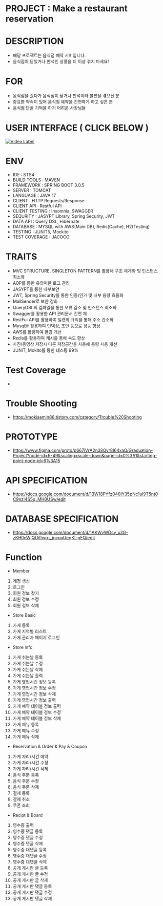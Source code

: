 # PROJECT : Make a restaurant reservation


# DESCRIPTION
- 해당 프로젝트는 음식점 예약 서버입니다.
- 음식점이 닫았거나 만석인 상황을 더 이상 겪지 마세요!


# FOR
- 음식점을 갔다가 음식점이 닫거나 만석이라 불편을 겪으신 분
- 중요한 약속이 있어 음식점 예약을 간편하게 하고 싶은 분
- 음식점 단골 기억을 하기 어려운 사장님들


# USER INTERFACE ( CLICK BELOW )
[![Video Label](http://img.youtube.com/vi/4kFZOOxNqD0/0.jpg)](https://youtu.be/4kFZOOxNqD0)


# ENV
- IDE : STS4
- BUILD TOOLS : MAVEN
- FRAMEWORK : SPRING BOOT 3.0.5
- SERVER : TOMCAT
- LANGUAGE : JAVA 17
- CLIENT : HTTP Requests/Response
- CLIENT API : Restful API
- CLIENT TESTING : Insomnia, SWAGGER
- SEQURITY : JASYPT Library, Spring Security, JWT
- DATA API : Query DSL, Hibernate
- DATABASE : MYSQL with AWS(Main DB), Redis(Cache), H2(Testing)
- TESTING : JUNIT5, Mockito
- TEST COVERAGE : JACOCO

# TRAITS
- MVC STRUCTURE, SINGLETON PATTERN를 활용해 구조 체계화 및 인스턴스 최소화
- AOP를 통한 유의미한 로그 관리
- JASYPT을 통한 내부보안
- JWT, Spring Security를 통한 인증/인가 및 내부 용량 효율화
- MailSender로 보안 강화
- QueryDSL의 컴파일을 통한 오류 감소 및 인스턴스 최소화
- Swagger를 활용한 API 관리문서 간편 제
- RestFul API를 활용하여 일련의 규칙을 통해 주소 간소화
- Mysql을 활용하여 인덱싱, 조인 등으로 성능 향상
- AWS를 활용하여 환경 개선
- Redis를 활용하여 캐시를 통해 속도 향상
- 사진/동영상 저장시 다른 저장공간을 사용해 용량 사용 개선
- JUNIT, Mokito를 통한 테스팅 99%

# Test Coverage
- 

# Trouble Shooting
- https://mokjaemin88.tistory.com/category/Trouble%20Shooting


# PROTOTYPE
- https://www.figma.com/proto/p667iVrA2n38Qvr8l64xaQ/Graduation-Project?node-id=6-49&scaling=scale-down&page-id=0%3A1&starting-point-node-id=6%3A15


# API SPECIFICATION
- https://docs.google.com/document/d/13W18PYfz040IY35pNc1uI9T5nt0C9nzI4S5q_MH0USw/edit


# DATABASE SPECIFICATION
- https://docs.google.com/document/d/1AKWyWDcy_u3G-zKH0nWjQUifhvrn_jncopUeqKt-gEQ/edit


# Function
- Member
1. 계정 생성
2. 로그인
3. 회원 정보 찾기
4. 회원 정보 수정
5. 회원 정보 삭제
- Store Basic
1. 가게 등록
2. 가게 지역별 리스트
3. 가게 관리자 페이지 로그인
- Store Info
1. 가게 쉬는날 등록
2. 가게 쉬는날 수정
3. 가게 쉬는날 삭제
4. 가게 쉬는날 출력
5. 가게 영업시간 정보 등록
6. 가게 영업시간 정보 수정
7. 가게 영업시간 정보 삭제
8. 가게 영업시간 정보 출력
9. 가게 예약 테이블 정보 출력
10. 가게 예약 테이블 정보 수정
11. 가게 예약 테이블 정보 삭제
12. 가게 메뉴 등록
13. 가게 메뉴 수정
14. 가게 메뉴 삭제
- Reservation & Order & Pay & Coupon
1. 가게 자리/시간 예약
2. 가게 자리/시간 수정
3. 가게 자리/시간 삭제
4. 음식 주문 등록
5. 음식 주문 수정
6. 음식 주문 삭제
7. 결제 등록
8. 결제 취소
9. 쿠폰 조회
- Recipt & Board
1. 영수증 출력
2. 영수증 댓글 등록
3. 영수증 댓글 수정
4. 영수증 댓글 삭제
5. 영수증 대댓글 등록
6. 영수증 대댓글 수정
7. 영수증 대댓글 삭제
8. 공개 게시판 글 등록
9. 공개 게시판 글 수정
10. 공개 게시판 글 삭제
11. 공개 게시판 댓글 등록
12. 공개 게시판 댓글 수정
13. 공개 게시판 댓글 삭제
